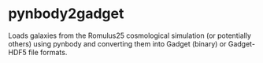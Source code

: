 # pynbody2gadget
Loads galaxies from the Romulus25 cosmological simulation (or potentially others) using pynbody and converting them into Gadget (binary) or Gadget-HDF5 file formats.
